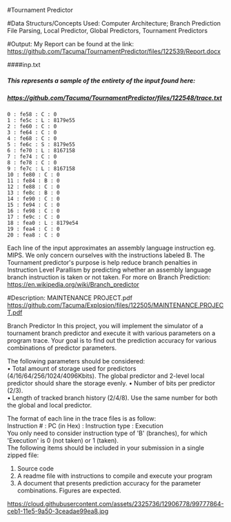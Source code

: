 #Tournament Predictor

#Data Structurs/Concepts Used:
Computer Architecture; Branch Prediction
File Parsing, 
Local Predictor, Global Predictors, Tournament Predictors


#Output:
My Report can be found at the link:
https://github.com/Tacuma/TournamentPredictor/files/122539/Report.docx


	
####inp.txt
##### This represents a sample of the entirety of the input found here:
##### https://github.com/Tacuma/TournamentPredictor/files/122548/trace.txt

	0 : fe58 : C : 0
	1 : fe5c : L : 8179e55
	2 : fe60 : C : 0
	3 : fe64 : C : 0
	4 : fe68 : C : 0
	5 : fe6c : S : 8179e55
	6 : fe70 : L : 8167158
	7 : fe74 : C : 0
	8 : fe78 : C : 0
	9 : fe7c : L : 8167158
	10 : fe80 : C : 0
	11 : fe84 : B : 0
	12 : fe88 : C : 0
	13 : fe8c : B : 0
	14 : fe90 : C : 0
	15 : fe94 : C : 0
	16 : fe98 : C : 0
	17 : fe9c : C : 0
	18 : fea0 : L : 8179e54
	19 : fea4 : C : 0
	20 : fea8 : C : 0
	
Each line of the input approximates an assembly language instruction eg. MIPS. 
We only concern ourselves with the instructions labeled B. The Tournament predictor's purpose is help reduce
branch penalties in Instruction Level Parallism by predicting whether an assembly language branch instruction is taken or not taken.
For more on Branch Prediction: https://en.wikipedia.org/wiki/Branch_predictor


#Description:
 MAINTENANCE  PROJECT.pdf
https://github.com/Tacuma/Explosion/files/122505/MAINTENANCE.PROJECT.pdf

Branch Predictor
In this project, you will implement the simulator of a tournament branch predictor and execute it with various parameters on a program trace. Your goal is to find out the prediction accuracy for various combinations of predictor parameters.    

The following parameters should be considered:                                                                                  
•	Total amount of storage used for predictors (4/16/64/256/1024/4096Kbits). The global predictor and 2-level local predictor      should share the storage evenly.
•	Number of bits per predictor (2/3).                                                                                           
•	Length of tracked branch history (2/4/8). Use the same number for both the global and local predictor.   

The format of each line in the trace files is as follow:                                                                              
    Instruction # : PC (in Hex) : Instruction type : Execution                                                                        
You only need to consider instruction type of 'B' (branches), for which 'Execution' is 0 (not taken) or 1 (taken).                    
The following items should be included in your submission in a single zipped file:                                                    
1.	Source code                                                                                                                   
2.	A readme file with instructions to compile and execute your program                                                          
3.	A document that presents prediction accuracy for the parameter combinations. Figures are expected.                      
                                                                                                                                                                                                                                                                                                                                                                                                        
https://cloud.githubusercontent.com/assets/2325736/12906778/99777864-ceb1-11e5-9a50-3ceadae99ea8.jpg


 

